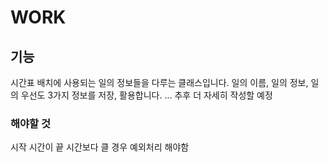 WORK
=====================
기능
---------------------
시간표 배치에 사용되는 일의 정보들을 다루는 클래스입니다.
일의 이름, 일의 정보, 일의 우선도 3가지 정보를 저장, 활용합니다.
... 추후 더 자세히 작성할 예정
### 해야할 것
시작 시간이 끝 시간보다 클 경우 예외처리 해야함
